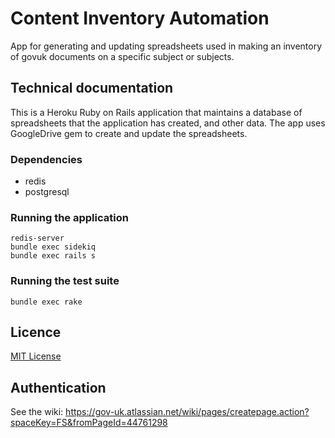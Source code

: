 # Content Inventory Automation

App for generating and updating spreadsheets used in making an inventory of govuk documents on a specific subject or subjects.

## Technical documentation

This is a Heroku Ruby on Rails application that maintains a database of spreadsheets that the 
application has created, and other data.  The app uses GoogleDrive gem to create and 
update the spreadsheets.

### Dependencies

* redis
* postgresql

### Running the application

    redis-server
    bundle exec sidekiq
    bundle exec rails s


### Running the test suite

`bundle exec rake`

## Licence

[MIT License](LICENCE)


## Authentication

See the wiki: https://gov-uk.atlassian.net/wiki/pages/createpage.action?spaceKey=FS&fromPageId=44761298


